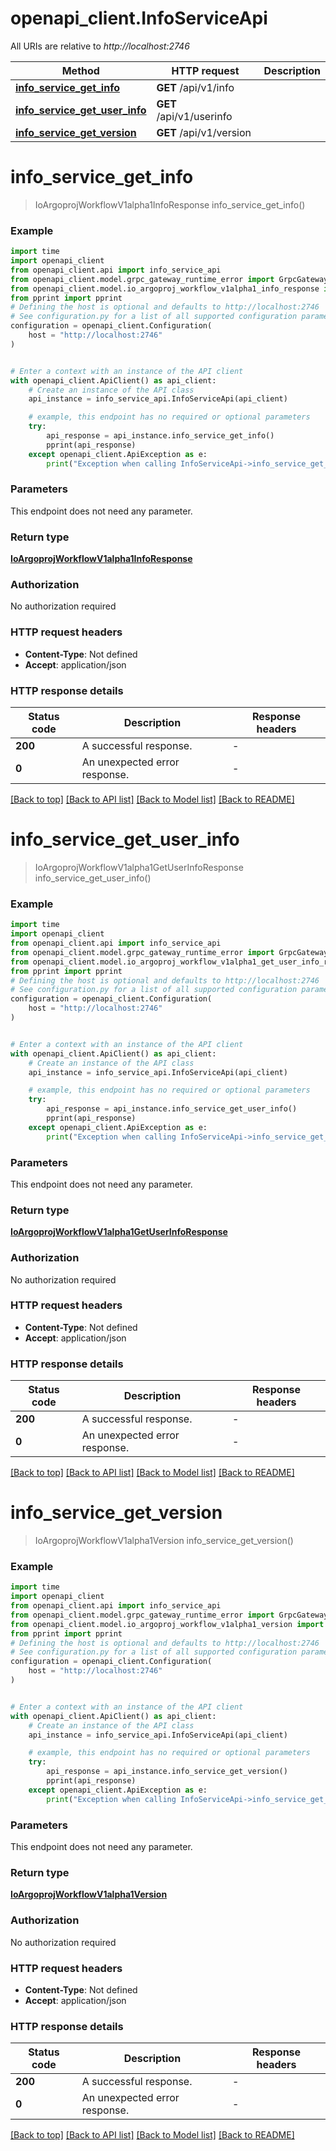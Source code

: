# openapi_client.InfoServiceApi

All URIs are relative to *http://localhost:2746*

Method | HTTP request | Description
------------- | ------------- | -------------
[**info_service_get_info**](InfoServiceApi.md#info_service_get_info) | **GET** /api/v1/info | 
[**info_service_get_user_info**](InfoServiceApi.md#info_service_get_user_info) | **GET** /api/v1/userinfo | 
[**info_service_get_version**](InfoServiceApi.md#info_service_get_version) | **GET** /api/v1/version | 


# **info_service_get_info**
> IoArgoprojWorkflowV1alpha1InfoResponse info_service_get_info()



### Example

```python
import time
import openapi_client
from openapi_client.api import info_service_api
from openapi_client.model.grpc_gateway_runtime_error import GrpcGatewayRuntimeError
from openapi_client.model.io_argoproj_workflow_v1alpha1_info_response import IoArgoprojWorkflowV1alpha1InfoResponse
from pprint import pprint
# Defining the host is optional and defaults to http://localhost:2746
# See configuration.py for a list of all supported configuration parameters.
configuration = openapi_client.Configuration(
    host = "http://localhost:2746"
)


# Enter a context with an instance of the API client
with openapi_client.ApiClient() as api_client:
    # Create an instance of the API class
    api_instance = info_service_api.InfoServiceApi(api_client)

    # example, this endpoint has no required or optional parameters
    try:
        api_response = api_instance.info_service_get_info()
        pprint(api_response)
    except openapi_client.ApiException as e:
        print("Exception when calling InfoServiceApi->info_service_get_info: %s\n" % e)
```


### Parameters
This endpoint does not need any parameter.

### Return type

[**IoArgoprojWorkflowV1alpha1InfoResponse**](IoArgoprojWorkflowV1alpha1InfoResponse.md)

### Authorization

No authorization required

### HTTP request headers

 - **Content-Type**: Not defined
 - **Accept**: application/json


### HTTP response details
| Status code | Description | Response headers |
|-------------|-------------|------------------|
**200** | A successful response. |  -  |
**0** | An unexpected error response. |  -  |

[[Back to top]](#) [[Back to API list]](../README.md#documentation-for-api-endpoints) [[Back to Model list]](../README.md#documentation-for-models) [[Back to README]](../README.md)

# **info_service_get_user_info**
> IoArgoprojWorkflowV1alpha1GetUserInfoResponse info_service_get_user_info()



### Example

```python
import time
import openapi_client
from openapi_client.api import info_service_api
from openapi_client.model.grpc_gateway_runtime_error import GrpcGatewayRuntimeError
from openapi_client.model.io_argoproj_workflow_v1alpha1_get_user_info_response import IoArgoprojWorkflowV1alpha1GetUserInfoResponse
from pprint import pprint
# Defining the host is optional and defaults to http://localhost:2746
# See configuration.py for a list of all supported configuration parameters.
configuration = openapi_client.Configuration(
    host = "http://localhost:2746"
)


# Enter a context with an instance of the API client
with openapi_client.ApiClient() as api_client:
    # Create an instance of the API class
    api_instance = info_service_api.InfoServiceApi(api_client)

    # example, this endpoint has no required or optional parameters
    try:
        api_response = api_instance.info_service_get_user_info()
        pprint(api_response)
    except openapi_client.ApiException as e:
        print("Exception when calling InfoServiceApi->info_service_get_user_info: %s\n" % e)
```


### Parameters
This endpoint does not need any parameter.

### Return type

[**IoArgoprojWorkflowV1alpha1GetUserInfoResponse**](IoArgoprojWorkflowV1alpha1GetUserInfoResponse.md)

### Authorization

No authorization required

### HTTP request headers

 - **Content-Type**: Not defined
 - **Accept**: application/json


### HTTP response details
| Status code | Description | Response headers |
|-------------|-------------|------------------|
**200** | A successful response. |  -  |
**0** | An unexpected error response. |  -  |

[[Back to top]](#) [[Back to API list]](../README.md#documentation-for-api-endpoints) [[Back to Model list]](../README.md#documentation-for-models) [[Back to README]](../README.md)

# **info_service_get_version**
> IoArgoprojWorkflowV1alpha1Version info_service_get_version()



### Example

```python
import time
import openapi_client
from openapi_client.api import info_service_api
from openapi_client.model.grpc_gateway_runtime_error import GrpcGatewayRuntimeError
from openapi_client.model.io_argoproj_workflow_v1alpha1_version import IoArgoprojWorkflowV1alpha1Version
from pprint import pprint
# Defining the host is optional and defaults to http://localhost:2746
# See configuration.py for a list of all supported configuration parameters.
configuration = openapi_client.Configuration(
    host = "http://localhost:2746"
)


# Enter a context with an instance of the API client
with openapi_client.ApiClient() as api_client:
    # Create an instance of the API class
    api_instance = info_service_api.InfoServiceApi(api_client)

    # example, this endpoint has no required or optional parameters
    try:
        api_response = api_instance.info_service_get_version()
        pprint(api_response)
    except openapi_client.ApiException as e:
        print("Exception when calling InfoServiceApi->info_service_get_version: %s\n" % e)
```


### Parameters
This endpoint does not need any parameter.

### Return type

[**IoArgoprojWorkflowV1alpha1Version**](IoArgoprojWorkflowV1alpha1Version.md)

### Authorization

No authorization required

### HTTP request headers

 - **Content-Type**: Not defined
 - **Accept**: application/json


### HTTP response details
| Status code | Description | Response headers |
|-------------|-------------|------------------|
**200** | A successful response. |  -  |
**0** | An unexpected error response. |  -  |

[[Back to top]](#) [[Back to API list]](../README.md#documentation-for-api-endpoints) [[Back to Model list]](../README.md#documentation-for-models) [[Back to README]](../README.md)

